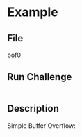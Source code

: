 # Example

## File
[bof0](./chall/bof0)

## Run Challenge
```docker-compose up -d
```

## Description
Simple Buffer Overflow:
```nc localhost 10001
```